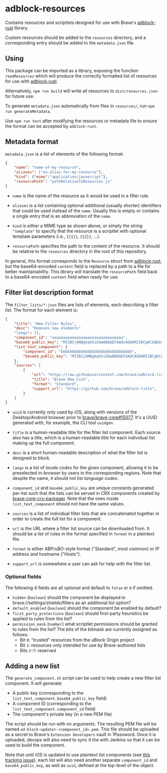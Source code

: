 # adblock-resources

Contains resources and scriptlets designed for use with Brave's [adblock-rust](https://github.com/brave/adblock-rust) library.

Custom resources should be added to the `resources` directory, and a corresponding entry should be added to the `metadata.json` file.

## Using

This package can be imported as a library, exposing the function `readResources` which will produce the correctly formatted list of resources for use with [adblock-rust](https://github.com/brave/adblock-rust).

Alternatively, `npm run build` will write all resources to `dist/resources.json` for future use.

To generate `metadata.json` automatically from files in `resources/`, run `npm run generateMetadata`.

Use `npm run test` after modifying the resources or metadata file to ensure the format can be accepted by `adblock-rust`.

## Metadata format

`metadata.json` is a list of elements of the following format:

```json
{
    "name": "name-of-my-resource",
    "aliases": ["an-alias-for-my-resource"],
    "kind": {"mime":"application/javascript"},
    "resourcePath": "pathRelativeToResources.js"
}
```

- `name` is the name of the resource as it would be used in a filter rule.

- `aliases` is a list containing optional additional (usually shorter) identifiers that could be used instead of the `name`. Usually this is empty or contains a single entry that is an abbreviation of the `name`.

- `kind` is either a MIME type as shown above, or simply the string `"template"` to specify that the resource is a scriptlet with optional template parameters (i.e., `{{1}}`, `{{2}}`, ...).

- `resourcePath` specifies the path to the content of the resource. It should be relative to the `resources` directory in the root of this repository.

In general, this format corresponds to the `Resource` struct from [adblock-rust](https://github.com/brave/adblock-rust), but the base64-encoded `content` field is replaced by a path to a file for better maintainability. This library will translate the `resourcePath` field back to a base64-encoded `content` field when ready for use.

## Filter list description format

The `filter_lists/*.json` files are lists of elements, each describing a filter list. The format for each element is:

```json
{
    "title": "New Filter Rules",
    "desc": "Removes new elements"
    "langs": [],
    "component_id": "aaaaaaaaaaaaaaaaaaaaaaaaaaaaaaaa",
    "base64_public_key": "MIIBIjANBgkqhkiG9w0BAQEFAAOCAQ8AMIIBCgKCAQEAs...IDAQAB",
    "list_text_component": {
        "component_id": "bbbbbbbbbbbbbbbbbbbbbbbbbbbbbbbb",
        "base64_public_key": "MIIBIjANBgkqhkiG9w0BAQEFAAOCAQ8AMIIBCgKCAQEAs...IDAQAB",
    },
    "sources": [
        {
            "url": "https://raw.githubusercontent.com/brave/adblock-lists/master/brave-lists/new-list.txt",
            "title": "Brave New List",
            "format": "Standard",
            "support_url": "https://github.com/brave/adblock-lists",
        }
    ]
}
```

- `uuid` is currently only used by iOS, along with versions of the Desktop/Android browser prior to [brave/brave-core#15077](https://github.com/brave/brave-core/pull/15077). It's a UUID generated with, for example, the CLI tool `uuidgen`.

- `title` is a human-readable title for the filter list component. Each source also has a title, which is a human-readable title for each individual list making up the full component.

- `desc` is a short human-readable description of what the filter list is designed to block.

- `langs` is a list of _locale codes_ for the given component, allowing it to be preselected in-browser by users in the corresponding regions. Note that despite the name, it should not list _language codes_.

- `component_id` and `base64_public_key` are unique constants generated per-list such that the lists can be served in CRX components created by [brave-core-crx-packager](https://github.com/brave/brave-core-crx-packager). Note that the ones inside `list_text_component` should not have the same values.

- `sources` is a list of individual filter lists that are concatenated together in order to create the full list for a component.

- `url` is the URL where a filter list source can be downloaded from. It should be a list of rules in the format specified in `format` in a plaintext file.

- `format` is either ABP/uBO-style format ("Standard", most common) or IP address and hostname ("Hosts").

- `support_url` is somewhere a user can ask for help with the filter list.

### Optional fields

The following 4 fields are all optional and default to `false` or `0` if omitted.

- `hidden` (`boolean`) should the component be displayed in brave://settings/shields/filters as an additional list option?
- `default_enabled` (`boolean`) should the component be enabled by default?
- `first_party_protections` (`boolean`) should first-party heuristics be applied to rules from the list?
- `permission_mask` (`number`) what scriptlet permissions should be granted to rules from the list?
  The bits of the bitmask are currently assigned as follows:
    - Bit `0`: "trusted" resources from the uBlock Origin project
    - Bit `1`: resources only intended for use by Brave-authored lists
    - Bits `2`-`7`: reserved

## Adding a new list

The `generate_component.sh` script can be used to help create a new filter list component.
It will generate:
- A public key (corresponding to the `list_text_component.base64_public_key` field)
- A component ID (corresponding to the `list_text_component.component_id` field)
- The component's private key (in a new PEM file)

The script should be run with no arguments.
The resulting PEM file will be named `ad-block-updater-<component_id>.pem`.
This file should be uploaded as a secret to Brave's `Extension Developers` vault in 1Password.
Once it is uploaded, devops will also need to sync it the with Jenkins so that it can be used to build the component.

Note that until iOS is updated to use plaintext list components (see [this tracking issue](https://github.com/brave/brave-ios/issues/5974)), each list will also need another separate `component_id` and `base64_public_key`, as well as `uuid`, defined at the top-level of the object.
